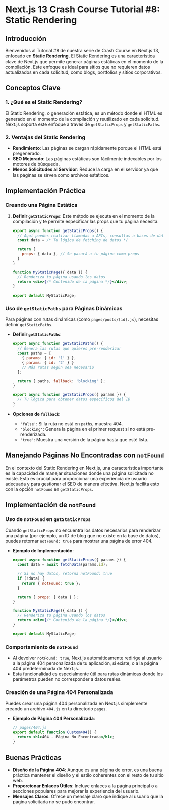 # Next.js 13 Crash Course Tutorial #8: Static Rendering

## Introducción

Bienvenidos al Tutorial #8 de nuestra serie de Crash Course en Next.js 13, enfocado en **Static Rendering**. El Static Rendering es una característica clave de Next.js que permite generar páginas estáticas en el momento de la compilación. Este enfoque es ideal para sitios que no requieren datos actualizados en cada solicitud, como blogs, portfolios y sitios corporativos.

## Conceptos Clave

### 1. ¿Qué es el Static Rendering?

El Static Rendering, o generación estática, es un método donde el HTML es generado en el momento de la compilación y reutilizado en cada solicitud. Next.js soporta este enfoque a través de `getStaticProps` y `getStaticPaths`.

### 2. Ventajas del Static Rendering

- **Rendimiento**: Las páginas se cargan rápidamente porque el HTML está pregenerado.
- **SEO Mejorado**: Las páginas estáticas son fácilmente indexables por los motores de búsqueda.
- **Menos Solicitudes al Servidor**: Reduce la carga en el servidor ya que las páginas se sirven como archivos estáticos.

## Implementación Práctica

### Creando una Página Estática

1. **Definir `getStaticProps`**: Este método se ejecuta en el momento de la compilación y te permite especificar las props que tu página necesita.

   ```jsx
   export async function getStaticProps() {
     // Aquí puedes realizar llamadas a APIs, consultas a bases de datos, etc.
     const data = /* Tu lógica de fetching de datos */

     return {
       props: { data }, // Se pasará a tu página como props
     }
   }

   function MyStaticPage({ data }) {
     // Renderiza tu página usando los datos
     return <div>{/* Contenido de la página */}</div>;
   }

   export default MyStaticPage;
   ```

### Uso de `getStaticPaths` para Páginas Dinámicas

Para páginas con rutas dinámicas (como `pages/posts/[id].js`), necesitas definir `getStaticPaths`.

- **Definir `getStaticPaths`**:

  ```jsx
  export async function getStaticPaths() {
    // Genera las rutas que quieres pre-renderizar
    const paths = [
      { params: { id: '1' } },
      { params: { id: '2' } }
      // Más rutas según sea necesario
    ];

    return { paths, fallback: 'blocking' };
  }

  export async function getStaticProps({ params }) {
    // Tu lógica para obtener datos específicos del ID
  }
  ```

- **Opciones de `fallback`**:
  - `'false'`: Si la ruta no está en `paths`, muestra 404.
  - `'blocking'`: Genera la página en el primer request si no está pre-renderizada.
  - `'true'`: Muestra una versión de la página hasta que esté lista.



## Manejando Páginas No Encontradas con `notFound`

En el contexto del Static Rendering en Next.js, una característica importante es la capacidad de manejar situaciones donde una página solicitada no existe. Esto es crucial para proporcionar una experiencia de usuario adecuada y para gestionar el SEO de manera efectiva. Next.js facilita esto con la opción `notFound` en `getStaticProps`.

## Implementación de `notFound`

### Uso de `notFound` en `getStaticProps`

Cuando `getStaticProps` no encuentra los datos necesarios para renderizar una página (por ejemplo, un ID de blog que no existe en la base de datos), puedes retornar `notFound: true` para mostrar una página de error 404.

- **Ejemplo de Implementación**:

  ```jsx
  export async function getStaticProps({ params }) {
    const data = await fetchData(params.id);

    // Si no hay datos, retorna notFound: true
    if (!data) {
      return { notFound: true };
    }

    return { props: { data } };
  }

  function MyStaticPage({ data }) {
    // Renderiza tu página usando los datos
    return <div>{/* Contenido de la página */}</div>;
  }

  export default MyStaticPage;
  ```

### Comportamiento de `notFound`

- Al devolver `notFound: true`, Next.js automáticamente redirige al usuario a la página 404 personalizada de tu aplicación, si existe, o a la página 404 predeterminada de Next.js.
- Esta funcionalidad es especialmente útil para rutas dinámicas donde los parámetros pueden no corresponder a datos reales.

### Creación de una Página 404 Personalizada

Puedes crear una página 404 personalizada en Next.js simplemente creando un archivo `404.js` en tu directorio `pages`.

- **Ejemplo de Página 404 Personalizada**:

  ```jsx
  // pages/404.js
  export default function Custom404() {
    return <h1>404 - Página No Encontrada</h1>;
  }
  ```

## Buenas Prácticas

- **Diseño de la Página 404**: Aunque es una página de error, es una buena práctica mantener el diseño y el estilo coherentes con el resto de tu sitio web.
- **Proporcionar Enlaces Útiles**: Incluye enlaces a la página principal o a secciones populares para mejorar la experiencia del usuario.
- **Mensajes Claros**: Ofrece un mensaje claro que indique al usuario que la página solicitada no se pudo encontrar.
